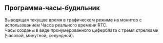 ## Программа-часы-будильник
Выводящая текущее время в графическом режиме на монитор с использованием Часов реального времени RTC.  
Часы созданы в виде пронумерованного циферблата с тремя стрелками (часовой, минутной, секундной).
